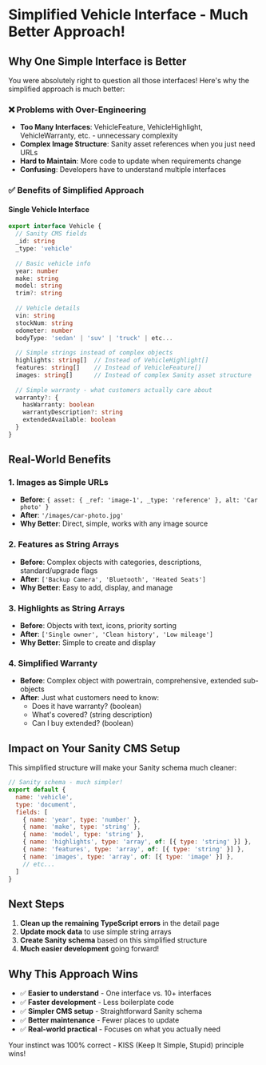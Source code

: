 # Simplified Vehicle Interface - Much Better Approach!

## Why One Simple Interface is Better

You were absolutely right to question all those interfaces! Here's why the simplified approach is much better:

### ❌ **Problems with Over-Engineering**
- **Too Many Interfaces**: VehicleFeature, VehicleHighlight, VehicleWarranty, etc. - unnecessary complexity
- **Complex Image Structure**: Sanity asset references when you just need URLs
- **Hard to Maintain**: More code to update when requirements change
- **Confusing**: Developers have to understand multiple interfaces

### ✅ **Benefits of Simplified Approach**

#### **Single Vehicle Interface**
```typescript
export interface Vehicle {
  // Sanity CMS fields
  _id: string
  _type: 'vehicle'
  
  // Basic vehicle info
  year: number
  make: string
  model: string
  trim?: string
  
  // Vehicle details
  vin: string
  stockNum: string
  odometer: number
  bodyType: 'sedan' | 'suv' | 'truck' | etc...
  
  // Simple strings instead of complex objects
  highlights: string[]  // Instead of VehicleHighlight[]
  features: string[]    // Instead of VehicleFeature[]
  images: string[]      // Instead of complex Sanity asset structure
  
  // Simple warranty - what customers actually care about
  warranty?: {
    hasWarranty: boolean
    warrantyDescription?: string
    extendedAvailable: boolean
  }
}
```

## Real-World Benefits

### **1. Images as Simple URLs**
- **Before**: `{ asset: { _ref: 'image-1', _type: 'reference' }, alt: 'Car photo' }`
- **After**: `'/images/car-photo.jpg'`
- **Why Better**: Direct, simple, works with any image source

### **2. Features as String Arrays**
- **Before**: Complex objects with categories, descriptions, standard/upgrade flags
- **After**: `['Backup Camera', 'Bluetooth', 'Heated Seats']`
- **Why Better**: Easy to add, display, and manage

### **3. Highlights as String Arrays**
- **Before**: Objects with text, icons, priority sorting
- **After**: `['Single owner', 'Clean history', 'Low mileage']`
- **Why Better**: Simple to create and display

### **4. Simplified Warranty**
- **Before**: Complex object with powertrain, comprehensive, extended sub-objects
- **After**: Just what customers need to know:
  - Does it have warranty? (boolean)
  - What's covered? (string description)
  - Can I buy extended? (boolean)

## Impact on Your Sanity CMS Setup

This simplified structure will make your Sanity schema much cleaner:

```javascript
// Sanity schema - much simpler!
export default {
  name: 'vehicle',
  type: 'document',
  fields: [
    { name: 'year', type: 'number' },
    { name: 'make', type: 'string' },
    { name: 'model', type: 'string' },
    { name: 'highlights', type: 'array', of: [{ type: 'string' }] },
    { name: 'features', type: 'array', of: [{ type: 'string' }] },
    { name: 'images', type: 'array', of: [{ type: 'image' }] },
    // etc...
  ]
}
```

## Next Steps

1. **Clean up the remaining TypeScript errors** in the detail page
2. **Update mock data** to use simple string arrays
3. **Create Sanity schema** based on this simplified structure
4. **Much easier development** going forward!

## Why This Approach Wins

- ✅ **Easier to understand** - One interface vs. 10+ interfaces
- ✅ **Faster development** - Less boilerplate code
- ✅ **Simpler CMS setup** - Straightforward Sanity schema
- ✅ **Better maintenance** - Fewer places to update
- ✅ **Real-world practical** - Focuses on what you actually need

Your instinct was 100% correct - KISS (Keep It Simple, Stupid) principle wins!
